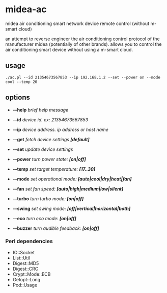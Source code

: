 # midea-ac
midea air conditioning smart network device remote control (without m-smart cloud)

an attempt to reverse engineer the air conditioning control protocol of the manufacturer midea (potentially of other brands).
allows you to control the air conditioning smart device without using a m-smart cloud.

## usage
 ```./ac.pl --id 21354673567853 --ip 192.168.1.2 --set --power on --mode cool --temp 20```

## options
- __--help__             *brief help message*

-  __--id__              *device id.  ex: 21354673567853*
-  __--ip__              *device address. ip address or host name*

-  __--get__             *fetch device settings __[default]__*
-  __--set__             *update device settings*

-  __--power__           *turn power state: __[on|off]__*
-  __--temp__            *set target temperature: __[17..30]__*
-  __--mode__            *set operational mode: __[auto|cool|dry|heat|fan]__*
-  __--fan__             *set fan speed: __[auto|high|medium|low|silent]__*
-  __--turbo__           *turn turbo mode: __[on|off]__*
-  __--swing__           *set swing mode: __[off|vertical|horizontal|both]__*
-  __--eco__             *turn eco mode: __[on|off]__*
-  __--buzzer__          *turn audible feedback: __[on|off]__*

### Perl dependencies
- IO::Socket
- List::Util
- Digest::MD5
- Digest::CRC
- Crypt::Mode::ECB
- Getopt::Long
- Pod::Usage
